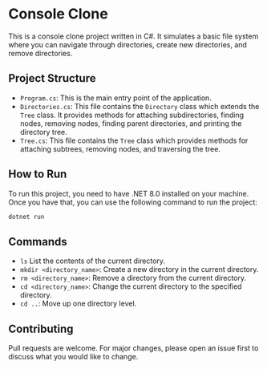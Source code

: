 # Console Clone

This is a console clone project written in C#. It simulates a basic file system where you can navigate through directories, create new directories, and remove directories.

## Project Structure

- `Program.cs`: This is the main entry point of the application.
- `Directories.cs`: This file contains the `Directory` class which extends the `Tree` class. It provides methods for attaching subdirectories, finding nodes, removing nodes, finding parent directories, and printing the directory tree.
- `Tree.cs`: This file contains the `Tree` class which provides methods for attaching subtrees, removing nodes, and traversing the tree.

## How to Run

To run this project, you need to have .NET 8.0 installed on your machine. Once you have that, you can use the following command to run the project:

```sh
dotnet run
```

## Commands

- `ls` List the contents of the current directory.
- `mkdir <directory_name>`: Create a new directory in the current directory.
- `rm <directory_name>`: Remove a directory from the current directory.
- `cd <directory_name>`: Change the current directory to the specified directory.
- `cd ..`: Move up one directory level.

## Contributing

Pull requests are welcome. For major changes, please open an issue first to discuss what you would like to change.
